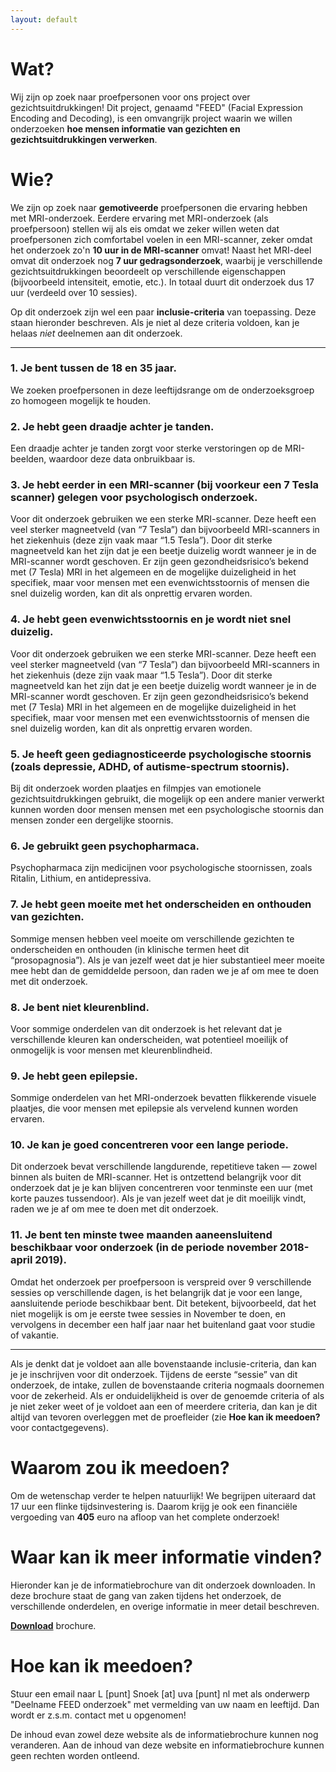 ```yaml
---
layout: default
---
```


# Wat?
Wij zijn op zoek naar proefpersonen voor ons project over gezichtsuitdrukkingen!
Dit project, genaamd "FEED" (Facial Expression Encoding and Decoding), is een
omvangrijk project waarin we willen onderzoeken **hoe mensen informatie van
gezichten en gezichtsuitdrukkingen verwerken**. 

# Wie?
We zijn op zoek naar **gemotiveerde** proefpersonen die ervaring hebben met
MRI-onderzoek. Eerdere ervaring met MRI-onderzoek (als proefpersoon) stellen
wij als eis omdat we zeker willen weten dat proefpersonen zich comfortabel voelen
in een MRI-scanner, zeker omdat het onderzoek zo'n **10 uur in de MRI-scanner** omvat!
Naast het MRI-deel omvat dit onderzoek nog **7 uur gedragsonderzoek**, waarbij je
verschillende gezichtsuitdrukkingen beoordeelt op verschillende eigenschappen
(bijvoorbeeld intensiteit, emotie, etc.). In totaal duurt dit onderzoek dus
17 uur (verdeeld over 10 sessies). 

Op dit onderzoek zijn wel een paar **inclusie-criteria** van toepassing. Deze
staan hieronder beschreven. Als je niet al deze criteria voldoen, kan je
helaas *niet* deelnemen aan dit onderzoek.

---

### 1. Je bent tussen de 18 en 35 jaar.

We zoeken proefpersonen in deze leeftijdsrange om de onderzoeksgroep zo homogeen mogelijk te houden.

### 2. Je hebt geen draadje achter je tanden.

Een draadje achter je tanden zorgt voor sterke verstoringen op de MRI-beelden, waardoor deze data onbruikbaar is. 

### 3. Je hebt eerder in een MRI-scanner (bij voorkeur een 7 Tesla scanner) gelegen voor psychologisch onderzoek.

Voor dit onderzoek gebruiken we een sterke MRI-scanner. Deze heeft een veel sterker magneetveld (van “7 Tesla”) dan bijvoorbeeld MRI-scanners in het ziekenhuis (deze zijn vaak maar “1.5 Tesla”). Door dit sterke magneetveld kan het zijn dat je een beetje duizelig wordt wanneer je in de MRI-scanner wordt geschoven. Er zijn geen gezondheidsrisico’s bekend met (7 Tesla) MRI in het algemeen en de mogelijke duizeligheid in het specifiek, maar voor mensen met een evenwichtsstoornis of mensen die snel duizelig worden, kan dit als onprettig ervaren worden.

### 4. Je hebt geen evenwichtsstoornis en je wordt niet snel duizelig.

Voor dit onderzoek gebruiken we een sterke MRI-scanner. Deze heeft een veel sterker magneetveld (van “7 Tesla”) dan bijvoorbeeld MRI-scanners in het ziekenhuis (deze zijn vaak maar “1.5 Tesla”). Door dit sterke magneetveld kan het zijn dat je een beetje duizelig wordt wanneer je in de MRI-scanner wordt geschoven. Er zijn geen gezondheidsrisico’s bekend met (7 Tesla) MRI in het algemeen en de mogelijke duizeligheid in het specifiek, maar voor mensen met een evenwichtsstoornis of mensen die snel duizelig worden, kan dit als onprettig ervaren worden.

### 5. Je heeft geen gediagnosticeerde psychologische stoornis (zoals depressie, ADHD, of autisme-spectrum stoornis).

Bij dit onderzoek worden plaatjes en filmpjes van emotionele gezichtsuitdrukkingen gebruikt, die mogelijk op een andere manier verwerkt kunnen worden door mensen mensen met een psychologische stoornis dan mensen zonder een dergelijke stoornis. 

### 6. Je gebruikt geen psychopharmaca.

Psychopharmaca zijn medicijnen voor psychologische stoornissen, zoals Ritalin, Lithium, en antidepressiva.

### 7. Je hebt geen moeite met het onderscheiden en onthouden van gezichten.

Sommige mensen hebben veel moeite om verschillende gezichten te onderscheiden en onthouden (in klinische termen heet dit “prosopagnosia”). Als je van jezelf weet dat je hier substantieel meer moeite mee hebt dan de gemiddelde persoon, dan raden we je af om mee te doen met dit onderzoek.

### 8. Je bent niet kleurenblind.

Voor sommige onderdelen van dit onderzoek is het relevant dat je verschillende kleuren kan onderscheiden, wat potentieel moeilijk of onmogelijk is voor mensen met kleurenblindheid.

### 9. Je hebt geen epilepsie.

Sommige onderdelen van het MRI-onderzoek bevatten flikkerende visuele plaatjes, die voor mensen met epilepsie als vervelend kunnen worden ervaren.

### 10. Je kan je goed concentreren voor een lange periode.

Dit onderzoek bevat verschillende langdurende, repetitieve taken — zowel binnen als buiten de MRI-scanner. Het is ontzettend belangrijk voor dit onderzoek dat je je kan blijven concentreren voor tenminste een uur (met korte pauzes tussendoor). Als je van jezelf weet dat je dit moeilijk vindt, raden we je af om mee te doen met dit onderzoek.

### 11. Je bent ten minste twee maanden aaneensluitend beschikbaar voor onderzoek (in de periode november 2018-april 2019).

Omdat het onderzoek per proefpersoon is verspreid over 9 verschillende sessies op verschillende dagen, is het belangrijk dat je voor een lange, aansluitende periode beschikbaar bent. Dit betekent, bijvoorbeeld, dat het niet mogelijk is om je eerste twee sessies in November te doen, en vervolgens in december een half jaar naar het buitenland gaat voor studie of vakantie.

---

Als je denkt dat je voldoet aan alle bovenstaande inclusie-criteria, dan kan je je inschrijven voor dit onderzoek. Tijdens de eerste “sessie” van dit onderzoek, de intake, zullen de bovenstaande criteria nogmaals doornemen voor de zekerheid. Als er onduidelijkheid is over de genoemde criteria of als je niet zeker weet of je voldoet aan een of meerdere criteria, dan kan je dit altijd van tevoren overleggen met de proefleider (zie **Hoe kan ik meedoen?** voor contactgegevens).

# Waarom zou ik meedoen?
Om de wetenschap verder te helpen natuurlijk! We begrijpen uiteraard dat
17 uur een flinke tijdsinvestering is. Daarom krijg je ook een financiële
vergoeding van **405** euro na afloop van het complete onderzoek! 

# Waar kan ik meer informatie vinden?
Hieronder kan je de informatiebrochure van dit onderzoek downloaden. In deze brochure
staat de gang van zaken tijdens het onderzoek, de verschillende onderdelen, en overige
informatie in meer detail beschreven.

[**Download**](InformedConsent_MRI.pdf) brochure.

# Hoe kan ik meedoen?
Stuur een email naar L [punt] Snoek [at] uva [punt] nl met als onderwerp "Deelname FEED onderzoek" met
vermelding van uw naam en leeftijd. Dan wordt er z.s.m. contact met u opgenomen!

De inhoud evan zowel deze website als de informatiebrochure kunnen nog veranderen. Aan de inhoud van
deze website en informatiebrochure kunnen geen rechten worden ontleend.
